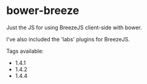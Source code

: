 bower-breeze
============

Just the JS for using BreezeJS client-side with bower.

I've also included the 'labs' plugins for BreezeJS.

Tags available:
 - 1.4.1
 - 1.4.2
 - 1.4.4
